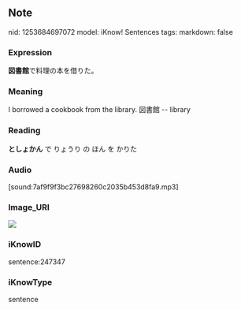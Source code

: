 ## Note
nid: 1253684697072
model: iKnow! Sentences
tags: 
markdown: false

### Expression
<b>図書館</b>で料理の本を借りた。

### Meaning
I borrowed a cookbook from the library.
図書館 -- library

### Reading
<b>としょかん</b> で りょうり の ほん を かりた

### Audio
[sound:7af9f9f3bc27698260c2035b453d8fa9.mp3]

### Image_URI
<img src="1c12084668899fa1b0034f0ca4264b81.jpg">

### iKnowID
sentence:247347

### iKnowType
sentence
